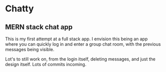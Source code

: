 # Chatty

## MERN stack chat app

This is my first attempt at a full stack app. I envision this being an app where you can quickly log in and enter a group chat room, with the previous messages being visible.

Lot's to still work on, from the login itself, deleting messages, and just the design itself. Lots of commits incoming.